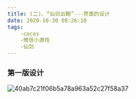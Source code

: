 ```yaml
---
title: (二)、“仙剑出鞘”---界面的设计
date: 2020-10-30 08:26:10
tags: 
    -cocos 
    -微信小游戏
    -仙剑
---
```


### 第一版设计

![40ab7c21f06b5a78a963a52c27f58a37](http://image.jk-kj.com/mweb/2020/11/12/1605145436331640ab7c21f06b5a78a963a52c27f58a37.png)
